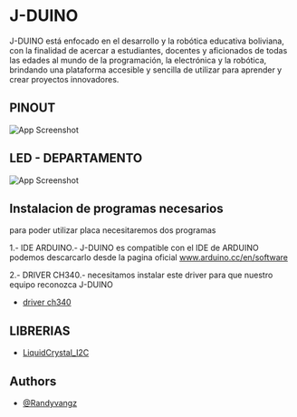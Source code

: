 
# J-DUINO

J-DUINO está enfocado en el desarrollo y la robótica educativa boliviana, con la finalidad de acercar a estudiantes, docentes y aficionados de todas las edades al mundo de la programación, la electrónica y la robótica, brindando una plataforma accesible y sencilla de utilizar para aprender y crear proyectos innovadores.

## PINOUT

![App Screenshot](https://res.cloudinary.com/sjknjfbjfbudnfnf/image/upload/v1682655852/J-DUINO/cwifulki3aitf0rbozmx.png)


## LED - DEPARTAMENTO
![App Screenshot](https://res.cloudinary.com/sjknjfbjfbudnfnf/image/upload/v1682655851/J-DUINO/n5j86zdmyzkk29ewxq6n.png)
## Instalacion de programas necesarios

para poder utilizar placa necesitaremos dos programas

1.- IDE ARDUINO.- J-DUINO es compatible con el IDE de ARDUINO podemos descarcarlo desde la pagina oficial www.arduino.cc/en/software

2.- DRIVER CH340.- necesitamos instalar este driver para que nuestro equipo reconozca J-DUINO
- [driver ch340](https://drive.google.com/file/d/1gnB9u9HnidOV9jQOEt0AguAOyATrRrF1/view?usp=share_link)

## LIBRERIAS

- [LiquidCrystal_I2C](https://drive.google.com/file/d/107kQu9ztJIhmQtwnVz5wNbch_vRfvjgj/view?usp=sharing)


## Authors

- [@Randyvangz](https://github.com/Randyvangz)

